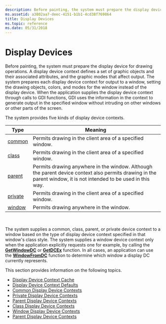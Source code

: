 ```yaml
---
description: Before painting, the system must prepare the display device for drawing operations.
ms.assetid: a3802aa7-deec-4151-b1b1-4cd38f769864
title: Display Devices
ms.topic: reference
ms.date: 05/31/2018
---
```


# Display Devices

Before painting, the system must prepare the display device for drawing operations. A display device context defines a set of graphic objects and their associated attributes, and the graphic modes that affect output. The system prepares each display device context for output to a window, setting the drawing objects, colors, and modes for the window instead of the display device. When the application supplies the display device context through calls to GDI functions, GDI uses the information in the context to generate output in the specified window without intruding on other windows or other parts of the screen.

The system provides five kinds of display device contexts.



| Type                                           | Meaning                                                                                                                                                          |
|------------------------------------------------|------------------------------------------------------------------------------------------------------------------------------------------------------------------|
| [common](common-display-device-contexts.md)   | Permits drawing in the client area of a specified window.                                                                                                        |
| [class](class-display-device-contexts.md)     | Permits drawing in the client area of a specified window.                                                                                                        |
| [parent](parent-display-device-contexts.md)   | Permits drawing anywhere in the window. Although the parent device context also permits drawing in the parent window, it is not intended to be used in this way. |
| [private](private-display-device-contexts.md) | Permits drawing in the client area of a specified window.                                                                                                        |
| [window](window-display-device-contexts.md)   | Permits drawing anywhere in the window.                                                                                                                          |



 

The system supplies a common, class, parent, or private device context to a window based on the type of display device context specified in that window's class style. The system supplies a window device context only when the application explicitly requests one for example, by calling the [**GetWindowDC**](/windows/desktop/api/Winuser/nf-winuser-getwindowdc) or [**GetDCEx**](/windows/desktop/api/Winuser/nf-winuser-getdcex) function. In all cases, an application can use the [**WindowFromDC**](/windows/desktop/api/Winuser/nf-winuser-windowfromdc) function to determine which window a display DC currently represents.

This section provides information on the following topics.

-   [Display Device Context Cache](display-device-context-cache.md)
-   [Display Device Context Defaults](display-device-context-defaults.md)
-   [Common Display Device Contexts](common-display-device-contexts.md)
-   [Private Display Device Contexts](private-display-device-contexts.md)
-   [Parent Display Device Contexts](parent-display-device-contexts.md)
-   [Class Display Device Contexts](class-display-device-contexts.md)
-   [Window Display Device Contexts](window-display-device-contexts.md)
-   [Parent Display Device Contexts](parent-display-device-contexts.md)

 

 



